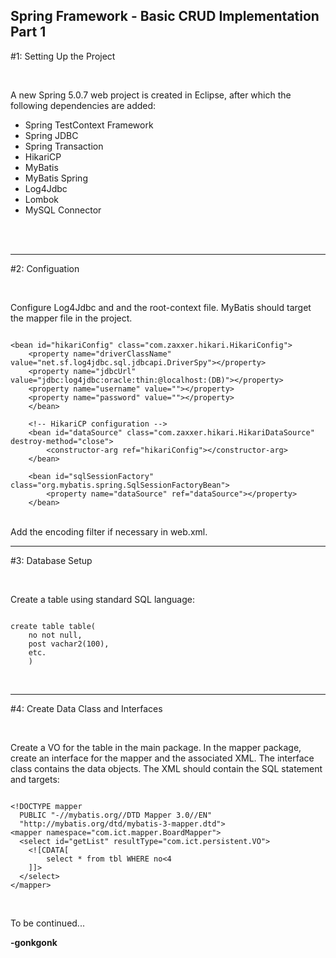 ## Spring Framework - Basic CRUD Implementation Part 1

#1: Setting Up the Project

<br>

A new Spring 5.0.7 web project is created in Eclipse, after which the following dependencies are added:

<ul>
<li>Spring TestContext Framework</li>
<li>Spring JDBC</li>
<li>Spring Transaction</li>
<li>HikariCP</li>
<li>MyBatis</li>
<li>MyBatis Spring</li>
<li>Log4Jdbc</li>
<li>Lombok</li>
<li>MySQL Connector</li>
</ul>
<br>

<br>

---

#2: Configuation

<br>

Configure Log4Jdbc and and the root-context file. MyBatis should target the mapper file in the project.
<br>
<pre><code class="language-xml">
&lt;bean id=&quot;hikariConfig&quot; class=&quot;com.zaxxer.hikari.HikariConfig&quot;&gt;
    &lt;property name=&quot;driverClassName&quot; value=&quot;net.sf.log4jdbc.sql.jdbcapi.DriverSpy&quot;&gt;&lt;/property&gt;
    &lt;property name=&quot;jdbcUrl&quot; value=&quot;jdbc:log4jdbc:oracle:thin:@localhost:(DB)&quot;&gt;&lt;/property&gt;
    &lt;property name=&quot;username&quot; value=&quot;&quot;&gt;&lt;/property&gt;
    &lt;property name=&quot;password&quot; value=&quot;&quot;&gt;&lt;/property&gt;
	&lt;/bean&gt;

	&lt;!-- HikariCP configuration --&gt;
	&lt;bean id=&quot;dataSource&quot; class=&quot;com.zaxxer.hikari.HikariDataSource&quot; destroy-method=&quot;close&quot;&gt;
	    &lt;constructor-arg ref=&quot;hikariConfig&quot;&gt;&lt;/constructor-arg&gt;
	&lt;/bean&gt;

	&lt;bean id=&quot;sqlSessionFactory&quot; class=&quot;org.mybatis.spring.SqlSessionFactoryBean&quot;&gt;
		&lt;property name=&quot;dataSource&quot; ref=&quot;dataSource&quot;&gt;&lt;/property&gt;
	&lt;/bean&gt;
</code></pre>
<br>
Add the encoding filter if necessary in web.xml.
<br>

---

#3: Database Setup

<br>

Create a table using standard SQL language:
<pre><code class="language-sql">
create table table(
	no not null,
	post vachar2(100),
	etc.
	)
</code></pre>
<br>

---

#4: Create Data Class and Interfaces

<br>

Create a VO for the table in the main package. In the mapper package, create an interface for the mapper and the associated XML. The interface class contains the data objects. The XML should contain the SQL statement and targets:
<br>
<pre><code class="language-xml">
&lt;!DOCTYPE mapper
  PUBLIC &quot;-//mybatis.org//DTD Mapper 3.0//EN&quot;
  &quot;http://mybatis.org/dtd/mybatis-3-mapper.dtd&quot;&gt;
&lt;mapper namespace=&quot;com.ict.mapper.BoardMapper&quot;&gt;
  &lt;select id=&quot;getList&quot; resultType=&quot;com.ict.persistent.VO&quot;&gt;
    &lt;![CDATA[
    	select * from tbl WHERE no&lt;4
    ]]&gt;
  &lt;/select&gt;
&lt;/mapper&gt;
</code></pre>
<br>

To be continued...


**-gonkgonk**
